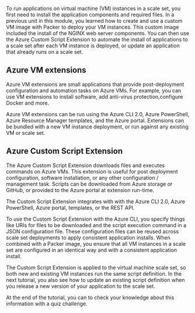 To run applications on virtual machine (VM) instances in a scale set, you first need to install the application components and required files. In a previous unit in this module, you learned how to create and use a custom VM image with Packer to deploy your VM instances. This custom image included the install of the NGINX web server components. You can then use the Azure Custom Script Extension to automate the install of applications to a scale set after each VM instance is deployed, or update an application that already runs on a scale set.

## Azure VM extensions

Azure VM extensions are small applications that provide post-deployment configuration and automation tasks on Azure VMs. For example, you can use VM extensions to install software, add anti-virus protection,configure Docker and more. 

Azure VM extensions can be run using the Azure CLI 2.0, Azure PowerShell, Azure Resource Manager templates, and the Azure portal. Extensions can be bundled with a new VM instance deployment, or run against any existing VM or scale set.

## Azure Custom Script Extension

The Azure Custom Script Extension downloads files and executes commands on Azure VMs. This extension is useful for post deployment configuration, software installation, or any other configuration / management task. Scripts can be downloaded from Azure storage or GitHub, or provided to the Azure portal at extension run-time.

The Custom Script Extension integrates with with the Azure CLI 2.0, Azure PowerShell, Azure portal, templates, or the REST API.

To use the Custom Script Extension with the Azure CLI, you specify things like URIs for files to be downloaded and the script execution command in a JSON configuration file. These configuration files can be reused across scale set deployments to apply consistent application installs. When combined with a Packer image, you ensure that all VM instances in a scale set are configured in an identical way and with a consistent application install.

The Custom Script Extension is applied to the virtual machine scale set, so both new and existing VM instances run the same script definition. In the next tutorial, you also see how to update an existing script definition when you release a new version of your application to the scale set.

At the end of the tutorial, you can to check your knowledge about this information with a quiz challenge.